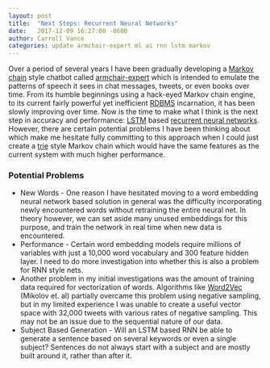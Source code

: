 ```yaml
---
layout: post
title:  "Next Steps: Recurrent Neural Networks"
date:   2017-12-09 16:27:00 -0600
author: Carroll Vance
categories: update armchair-expert ml ai rnn lstm markov
---
```


Over a period of several years I have been gradually developing a [Markov chain][markov-chain] style chatbot called [armchair-expert][armchair-expert] which is intended to emulate the patterns of speech it sees in chat messages, tweets, or even books over time. From its humble beginnings using a hack-eyed Markov chain engine, to its current fairly powerful yet inefficient [RDBMS][rdbms] incarnation, it has been slowly improving over time. Now is the time to make what I think is the next step in accuracy and performance: [LSTM][lstm] based [recurrent neural networks][rnn]. However, there are certain potential problems I have been thinking about which make me hesitate fully committing to this approach when I could just create a [trie][trie] style Markov chain which would have the same features as the current system with much higher performance.

### Potential Problems
- New Words - One reason I have hesitated moving to a word embedding neural network based solution in general was the difficulty incorporating newly encountered words without retraining the entire neural net. In theory however, we can set aside many unused embeddings for this purpose, and train the network in real time when new data is encountered.
- Performance - Certain word embedding models require millions of variables with just a 10,000 word vocabulary and 300 feature hidden layer. I need to do more investigation into whether this is also a problem for RNN style nets.
- Another problem in my initial investigations was the amount of training data required for vectorization of words. Algorithms like [Word2Vec][word2vec] (Mikolov et. al) partially overcame this problem using negative sampling, but in my limited experience I was unable to create a useful vector space with 32,000 tweets with various rates of negative sampling. This may not be an issue due to the sequential nature of our data.
- Subject Based Generation - Will an LSTM based RNN be able to generate a sentence based on several keywords or even a single subject? Sentences do not always start with a subject and are mostly built around it, rather than after it.

[rdbms]: https://en.wikipedia.org/wiki/Relational_database_management_system
[rnn]: https://en.wikipedia.org/wiki/Recurrent_neural_network
[markov-chain]: https://en.wikipedia.org/wiki/Markov_chain
[lstm]: https://en.wikipedia.org/wiki/Long_short-term_memory
[trie]: https://en.wikipedia.org/wiki/Trie
[armchair-expert]: https://github.com/csvance/armchair-expert
[word2vec]: https://en.wikipedia.org/wiki/Word2vec
